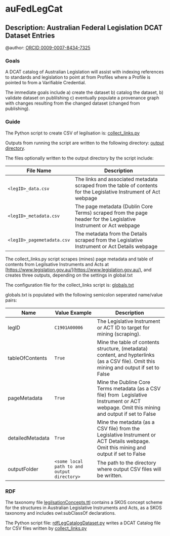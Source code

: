 # auFedLegCat

## Description: Australian Federal Legislation DCAT Dataset Entries

@author: [ORCID 0009-0007-8434-7325](https://orcid.org/0009-0007-8434-7325)

### Goals

A DCAT catalog of Australian Legislation will assist with indexing references to standards and legislation to point at from Profiles where a Profile is pointed to from a Varifiable Credential.

The immediate goals include a) create the dataset b) catalog the dataset, b) validate dataset on publilshing c) eventually populate a provenance graph with changes resulting from the changed dataset (changed from publishing).

### Guide

The Python script to create CSV of legilsation is: [collect_links.py](./auFedLegCat/pysource/collect_links.py)

Outputs from running the script are written to the following directory: [output directory](./auFedLegCat/vocdata).

The files optionally written to the output directory by the script include:

| File Name                  | Description                                                                                                        |
| -------------------------- | ------------------------------------------------------------------------------------------------------------------ |
| `<legID>_data.csv`         | The links and associated metadata scraped from the table of contents for the Legislative Instrument of Act webpage |
| `<legID>_metadata.csv`     | The page metadata (Dublin Core Terms) scraped from the page header for the Legislative Instrument or Act webpage   |
| `<legID>_pagemetadata.csv` | The metadata from the Details scraped from the Legislative Instrument or Act Details webpage                       |

The collect_links.py script scrapes (mines) page metadata and table of contents from Legilsative Instruments and Acts at [https://www.legislation.gov.au/](https://www.legislation.gov.au/), and creates three outputs, depending on the settings in global.txt

The configuration file for the collect_links script is: [globals.txt](./auFedLegCat/pysource/globals.txt)

globals.txt is populated with the following semicolon seperated name/value pairs:

| Name             | Value Example                               | Description                                                                                                                                   |
| ---------------- | ------------------------------------------- | --------------------------------------------------------------------------------------------------------------------------------------------- |
| legID            | `C1901A00006`                               | The Legislative Instrument or ACT ID to target for mining (scraping).                                                                         |
| tableOfContents  | `True`                                      | Mine the table of contents structure, (metadata) content, and hypterlinks (as a CSV file). Omit this mining and output if set to False        |
| pageMetadata     | `True`                                      | Mine the Dubline Core Terms metadata (as a CSV file) from  Legislative Instrument or ACT webpage. Omit this mining and output if set to False |
| detailedMetadata | `True`                                      | Mine the metadata (as a CSV file) from the Legislative Instrument or ACT Details webpage. Omit this mining and output if set to False         |
| outputFolder     | `<some local path to and output directory>` | The path to the directory where output CSV files will be written.                                                                             |

### RDF

The taxonomy file [legilsationConcepts.ttl](./auFedLegCat/voc/legislationConcepts.ttl) contains a SKOS concept scheme for the structures in Australian Legislative Instruments and Acts, as a SKOS taxonomy and includes owl:subClassOf declarations.

The Python script file: [rdfLegCatalogDataset.py](./auFedLegCat/pysource/rdfLegCatalogDataset.py) writes a DCAT Catalog file for CSV files written by [collect_links.py](./auFedLegCat/pysource/collect_links.py)
